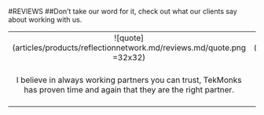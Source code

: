 #REVIEWS
##Don’t take our word for it, check out what our clients say about working with us.<br/>

||||
|:--:|:--:|:--:|
|![quote](articles/products/reflectionnetwork.md/reviews.md/quote.png =32x32)|![quote](articles/products/reflectionnetwork.md/reviews.md/quote.png =32x32)|![quote](articles/products/reflectionnetwork.md/reviews.md/quote.png =32x32)|
|I believe in always working partners you can trust, TekMonks has proven time and again that they are the right partner. |TekMonks is a company that always honors their commitment to you and of course to their mission of excellent service and technology. |TekMonks has been a great partner for us through the years. Recently, through the pandemic induced financial concerns, they worked with us in order to keep our critical systems in place without any gap in service.|